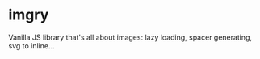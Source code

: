 # imgry
Vanilla JS library that's all about images: lazy loading, spacer generating, svg to inline...
